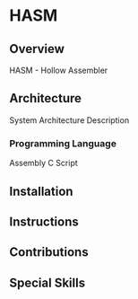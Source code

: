 # HASM

## Overview
HASM - Hollow Assembler

## Architecture
System Architecture Description

### Programming Language
Assembly C Script

## Installation

## Instructions

## Contributions

## Special Skills


